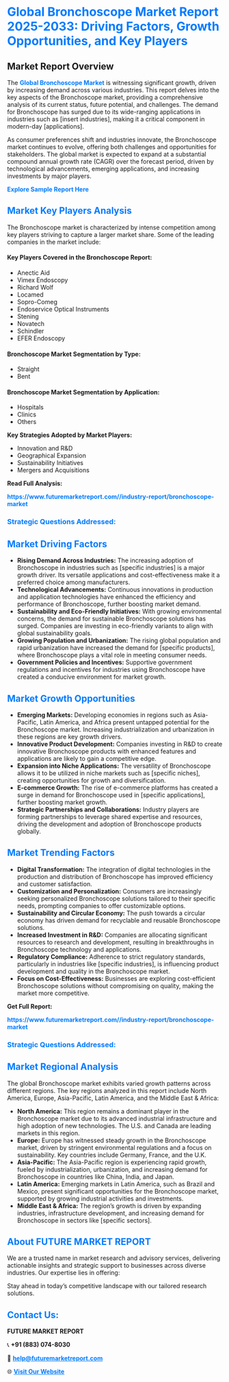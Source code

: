 <h1 style="color: #007BFF;">Global Bronchoscope Market Report 2025-2033: Driving Factors, Growth Opportunities, and Key Players</h1>

<section id="overview">
<h2>Market Report Overview</h2>
<p>The <a href="https://www.futuremarketreport.com//industry-report/bronchoscope-market" style="color: #007BFF; text-decoration: none;"><strong>Global Bronchoscope Market</strong></a> is witnessing significant growth, driven by increasing demand across various industries. This report delves into the key aspects of the Bronchoscope market, providing a comprehensive analysis of its current status, future potential, and challenges. The demand for Bronchoscope has surged due to its wide-ranging applications in industries such as [insert industries], making it a critical component in modern-day [applications].</p>
<p>As consumer preferences shift and industries innovate, the Bronchoscope market continues to evolve, offering both challenges and opportunities for stakeholders. The global market is expected to expand at a substantial compound annual growth rate (CAGR) over the forecast period, driven by technological advancements, emerging applications, and increasing investments by major players.</p>
</section>

<section id="overview">
<p><a href="https://www.futuremarketreport.com//request-sample/reportId=56608" style="color: #007BFF; text-decoration: none;"><strong>Explore Sample Report Here</strong></a></p>
</section>

<section id="key-players">
<h2 style="color: #007BFF;">Market Key Players Analysis</h2>
<p>The Bronchoscope market is characterized by intense competition among key players striving to capture a larger market share. Some of the leading companies in the market include:</p>
<h4>Key Players Covered in the Bronchoscope Report:</h4>
<ul><li>Anectic Aid</li><li>Vimex Endoscopy</li><li>Richard Wolf</li><li>Locamed</li><li>Sopro-Comeg</li><li>Endoservice Optical Instruments</li><li>Stening</li><li>Novatech</li><li>Schindler</li><li>EFER Endoscopy</li></ul>
<h4>Bronchoscope Market Segmentation by Type:</h4>
<ul><li>Straight</li><li>Bent</li></ul>

<h4>Bronchoscope Market Segmentation by Application:</h4>
<ul><li>Hospitals</li><li>Clinics</li><li>Others</li></ul>
<p><strong>Key Strategies Adopted by Market Players:</strong></p>
<ul>
<li>Innovation and R&D</li>
<li>Geographical Expansion</li>
<li>Sustainability Initiatives</li>
<li>Mergers and Acquisitions</li>
</ul>
</section>

<section>
<p><strong>Read Full Analysis: </strong></p><a href="https://www.futuremarketreport.com//industry-report/bronchoscope-market" style="color: #007BFF; text-decoration: none;"><strong>https://www.futuremarketreport.com//industry-report/bronchoscope-market</strong></a>
<h3 style="color: #007BFF;">Strategic Questions Addressed:</h3>
</section>

<section id="driving-factors">
<h2 style="color: #007BFF;">Market Driving Factors</h2>
<ul>
<li><strong>Rising Demand Across Industries:</strong> The increasing adoption of Bronchoscope in industries such as [specific industries] is a major growth driver. Its versatile applications and cost-effectiveness make it a preferred choice among manufacturers.</li>
<li><strong>Technological Advancements:</strong> Continuous innovations in production and application technologies have enhanced the efficiency and performance of Bronchoscope, further boosting market demand.</li>
<li><strong>Sustainability and Eco-Friendly Initiatives:</strong> With growing environmental concerns, the demand for sustainable Bronchoscope solutions has surged. Companies are investing in eco-friendly variants to align with global sustainability goals.</li>
<li><strong>Growing Population and Urbanization:</strong> The rising global population and rapid urbanization have increased the demand for [specific products], where Bronchoscope plays a vital role in meeting consumer needs.</li>
<li><strong>Government Policies and Incentives:</strong> Supportive government regulations and incentives for industries using Bronchoscope have created a conducive environment for market growth.</li>
</ul>
</section>

<section id="growth-opportunities">
<h2 style="color: #007BFF;">Market Growth Opportunities</h2>
<ul>
<li><strong>Emerging Markets:</strong> Developing economies in regions such as Asia-Pacific, Latin America, and Africa present untapped potential for the Bronchoscope market. Increasing industrialization and urbanization in these regions are key growth drivers.</li>
<li><strong>Innovative Product Development:</strong> Companies investing in R&D to create innovative Bronchoscope products with enhanced features and applications are likely to gain a competitive edge.</li>
<li><strong>Expansion into Niche Applications:</strong> The versatility of Bronchoscope allows it to be utilized in niche markets such as [specific niches], creating opportunities for growth and diversification.</li>
<li><strong>E-commerce Growth:</strong> The rise of e-commerce platforms has created a surge in demand for Bronchoscope used in [specific applications], further boosting market growth.</li>
<li><strong>Strategic Partnerships and Collaborations:</strong> Industry players are forming partnerships to leverage shared expertise and resources, driving the development and adoption of Bronchoscope products globally.</li>
</ul>
</section>

<section id="trending-factors">
<h2 style="color: #007BFF;">Market Trending Factors</h2>
<ul>
<li><strong>Digital Transformation:</strong> The integration of digital technologies in the production and distribution of Bronchoscope has improved efficiency and customer satisfaction.</li>
<li><strong>Customization and Personalization:</strong> Consumers are increasingly seeking personalized Bronchoscope solutions tailored to their specific needs, prompting companies to offer customizable options.</li>
<li><strong>Sustainability and Circular Economy:</strong> The push towards a circular economy has driven demand for recyclable and reusable Bronchoscope solutions.</li>
<li><strong>Increased Investment in R&D:</strong> Companies are allocating significant resources to research and development, resulting in breakthroughs in Bronchoscope technology and applications.</li>
<li><strong>Regulatory Compliance:</strong> Adherence to strict regulatory standards, particularly in industries like [specific industries], is influencing product development and quality in the Bronchoscope market.</li>
<li><strong>Focus on Cost-Effectiveness:</strong> Businesses are exploring cost-efficient Bronchoscope solutions without compromising on quality, making the market more competitive.</li>
</ul>
</section>

<section>
<p><strong>Get Full Report: </strong></p><a href="https://www.futuremarketreport.com//industry-report/bronchoscope-market" style="color: #007BFF; text-decoration: none;"><strong>https://www.futuremarketreport.com//industry-report/bronchoscope-market</strong></a>
<h3 style="color: #007BFF;">Strategic Questions Addressed:</h3>
</section>


<section id="regional-analysis">
<h2 style="color: #007BFF;">Market Regional Analysis</h2>
<p>The global Bronchoscope market exhibits varied growth patterns across different regions. The key regions analyzed in this report include North America, Europe, Asia-Pacific, Latin America, and the Middle East & Africa:</p>
<ul>
<li><strong>North America:</strong> This region remains a dominant player in the Bronchoscope market due to its advanced industrial infrastructure and high adoption of new technologies. The U.S. and Canada are leading markets in this region.</li>
<li><strong>Europe:</strong> Europe has witnessed steady growth in the Bronchoscope market, driven by stringent environmental regulations and a focus on sustainability. Key countries include Germany, France, and the U.K.</li>
<li><strong>Asia-Pacific:</strong> The Asia-Pacific region is experiencing rapid growth, fueled by industrialization, urbanization, and increasing demand for Bronchoscope in countries like China, India, and Japan.</li>
<li><strong>Latin America:</strong> Emerging markets in Latin America, such as Brazil and Mexico, present significant opportunities for the Bronchoscope market, supported by growing industrial activities and investments.</li>
<li><strong>Middle East & Africa:</strong> The region’s growth is driven by expanding industries, infrastructure development, and increasing demand for Bronchoscope in sectors like [specific sectors].</li>
</ul>
</section>

<footer>
<h2 style="color: #007BFF;">About FUTURE MARKET REPORT</h2>
<p>We are a trusted name in market research and advisory services, delivering actionable insights and strategic support to businesses across diverse industries. Our expertise lies in offering:</p>

<p>Stay ahead in today’s competitive landscape with our tailored research solutions.</p>

<h2 style="color: #007BFF;">Contact Us:</h2>
<p><strong>FUTURE MARKET REPORT</strong></p>
<p>📞 <strong>+91 (883) 074-8030</strong></p>
<p>📧 <strong><a href="mailto:help@futuremarketreport.com" style="color: #007BFF;">help@futuremarketreport.com</a></strong></p>
<p>🌐 <strong><a href="https://www.futuremarketreport.com/" style="color: #007BFF;">Visit Our Website</a></strong></p>
</footer>